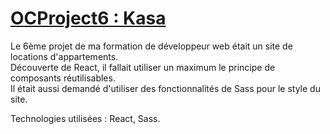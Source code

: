 # <a href="https://ocproject6.vercel.app/">OCProject6 : Kasa</a>
Le 6ème projet de ma formation de développeur web était un site de locations d'appartements.</br>
Découverte de React, il fallait utiliser un maximum le principe de composants réutilisables.</br>
Il était aussi demandé d'utiliser des fonctionnalités de Sass pour le style du site.</br>

Technologies utilisées : React, Sass.
